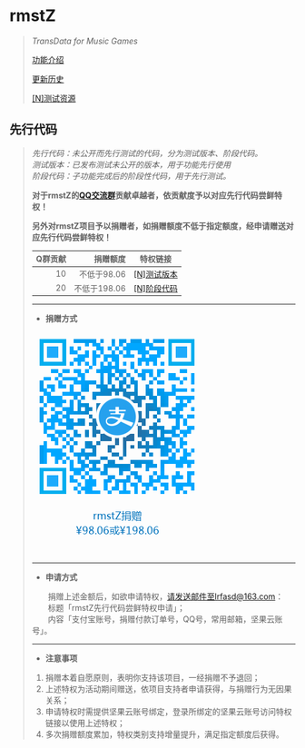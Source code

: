 # rmstZ
>*TransData for Music Games*
>
>[功能介绍](README.md)
>
>[更新历史](WHATSNEW.md)
>
>[[N]测试资源](https://www.jianguoyun.com/p/DXXQGv4Qitn5BxiNtLIC)
## 先行代码
>*先行代码：未公开而先行测试的代码，分为测试版本、阶段代码。*  
>*测试版本：已发布测试未公开的版本，用于功能先行使用*  
>*阶段代码：子功能完成后的阶段性代码，用于先行测试。*  
>
>**对于rmstZ的[QQ交流群](http://shang.qq.com/wpa/qunwpa?idkey=73a1de166e06a6c8a9a3856ef18bec30bfe9036ca3b7cee2fa537edd5ebf2d20)贡献卓越者，依贡献度予以对应先行代码尝鲜特权！**
>
>**另外对rmstZ项目予以捐赠者，如捐赠额度不低于指定额度，经申请赠送对应先行代码尝鲜特权！**
>
> Q群贡献|捐赠额度|特权链接
> --:|--:|:-:
> 10|不低于98.06|[[N]测试版本](https://www.jianguoyun.com/p/DRZImSsQitn5BxjH4f4C)
> 20|不低于198.06|[[N]阶段代码](https://www.jianguoyun.com/p/DaETRlEQitn5Bxi_nLAC)
>
> ---
>* **捐赠方式**
> 
> ![使用支付宝app扫一扫](donation_alipay.png "rmstZ捐赠")
> 
> ---
>* **申请方式**
>
> 　　捐赠上述金额后，如欲申请特权，请发送邮件至lrfasd@163.com：  
> 　　标题「rmstZ先行代码尝鲜特权申请」；  
> 　　内容「支付宝账号，捐赠付款订单号，QQ号，常用邮箱，坚果云账号」。
> 
> ---
>* **注意事项**
>
>1. 捐赠本着自愿原则，表明你支持该项目，一经捐赠不予退回；
>2. 上述特权为活动期间赠送，依项目支持者申请获得，与捐赠行为无因果关系；
>3. 申请特权时需提供坚果云账号绑定，登录所绑定的坚果云账号访问特权链接以使用上述特权；
>4. 多次捐赠额度累加，特权类别支持增量提升，满足指定额度后获得。
